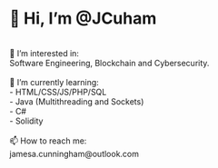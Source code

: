 <h1>👋 Hi, I’m @JCuham</h1><br>
👀 I’m interested in:<br> Software Engineering, Blockchain and Cybersecurity.<br><br>
🌱 I’m currently learning:<br> 
           - HTML/CSS/JS/PHP/SQL <br>
           - Java (Multithreading and Sockets)<br>
           - C#<br>
           - Solidity<br><br>
📫 How to reach me:<br> jamesa.cunningham@outlook.com

<!---
JCuham/JCuham is a ✨ special ✨ repository because its `README.md` (this file) appears on your GitHub profile.
You can click the Preview link to take a look at your changes.
--->
